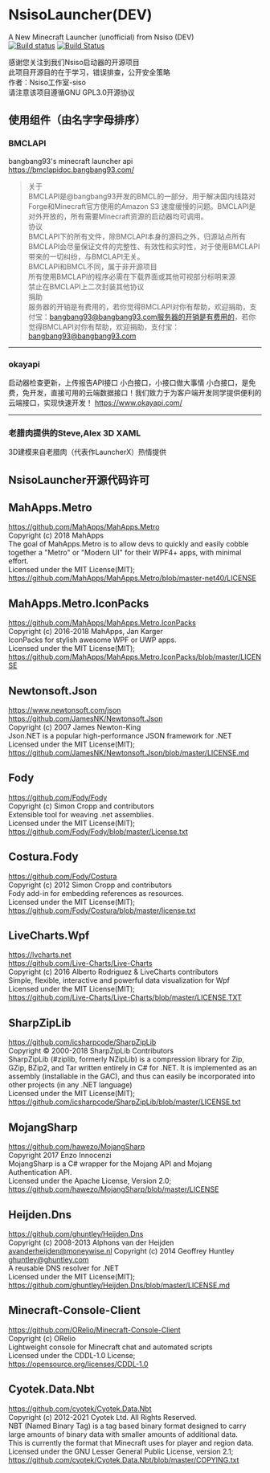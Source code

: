 # NsisoLauncher(DEV)

A New Minecraft Launcher (unofficial) from Nsiso (DEV)  
[![Build status](https://ci.appveyor.com/api/projects/status/st6w0l4x1fvf6m5f/branch/dev?svg=true)](https://ci.appveyor.com/project/nsisogf/nsisolauncher/branch/dev)
[![Build Status](https://nsisogf.visualstudio.com/NsisoLauncher/_apis/build/status/Nsiso.NsisoLauncher?branchName=dev)](https://nsisogf.visualstudio.com/NsisoLauncher/_build/latest?definitionId=1&branchName=dev)

感谢您关注到我们Nsiso启动器的开源项目  
此项目开源目的在于学习，错误排查，公开安全策略  
作者：Nsiso工作室-siso  
请注意该项目遵循GNU GPL3.0开源协议  
  
## 使用组件（由名字字母排序）

### BMCLAPI

bangbang93's minecraft launcher api  
<https://bmclapidoc.bangbang93.com/>  
> 关于  
BMCLAPI是@bangbang93开发的BMCL的一部分，用于解决国内线路对Forge和Minecraft官方使用的Amazon S3 速度缓慢的问题。BMCLAPI是对外开放的，所有需要Minecraft资源的启动器均可调用。  
协议  
BMCLAPI下的所有文件，除BMCLAPI本身的源码之外，归源站点所有  
BMCLAPI会尽量保证文件的完整性、有效性和实时性，对于使用BMCLAPI带来的一切纠纷，与BMCLAPI无关。  
BMCLAPI和BMCL不同，属于非开源项目  
所有使用BMCLAPI的程序必需在下载界面或其他可视部分标明来源  
禁止在BMCLAPI上二次封装其他协议  
捐助  
服务器的开销是有费用的，若你觉得BMCLAPI对你有帮助，欢迎捐助，支付宝：bangbang93@bangbang93.com服务器的开销是有费用的，若你觉得BMCLAPI对你有帮助，欢迎捐助，支付宝：bangbang93@bangbang93.com  

------------

### okayapi

启动器检查更新，上传报告API接口
小白接口，小接口做大事情
小白接口，是免费，免开发，直接可用的云端数据接口！我们致力于为客户端开发同学提供便利的云端接口，实现快速开发！
<https://www.okayapi.com/>  

------------

### 老腊肉提供的Steve,Alex 3D XAML

3D建模来自老腊肉（代表作LauncherX）热情提供  
  
## NsisoLauncher开源代码许可

## MahApps.Metro

<https://github.com/MahApps/MahApps.Metro>  
Copyright (c) 2018 MahApps  
The goal of MahApps.Metro is to allow devs to quickly and easily cobble together a "Metro" or "Modern UI" for their WPF4+ apps, with minimal effort.  
Licensed under the MIT License(MIT);  
<https://github.com/MahApps/MahApps.Metro/blob/master-net40/LICENSE>  

## MahApps.Metro.IconPacks

<https://github.com/MahApps/MahApps.Metro.IconPacks>  
Copyright (c) 2016-2018 MahApps, Jan Karger  
IconPacks for stylish awesome WPF or UWP apps.  
Licensed under the MIT License(MIT);  
<https://github.com/MahApps/MahApps.Metro.IconPacks/blob/master/LICENSE>  

## Newtonsoft.Json

<https://www.newtonsoft.com/json>  
<https://github.com/JamesNK/Newtonsoft.Json>  
Copyright (c) 2007 James Newton-King  
Json.NET is a popular high-performance JSON framework for .NET  
Licensed under the MIT License(MIT);  
<https://github.com/JamesNK/Newtonsoft.Json/blob/master/LICENSE.md>  

## Fody

<https://github.com/Fody/Fody>  
Copyright (c) Simon Cropp and contributors  
Extensible tool for weaving .net assemblies.  
Licensed under the MIT License(MIT);  
<https://github.com/Fody/Fody/blob/master/License.txt>  

## Costura.Fody

<https://github.com/Fody/Costura>  
Copyright (c) 2012 Simon Cropp and contributors  
Fody add-in for embedding references as resources.  
Licensed under the MIT License(MIT);  
<https://github.com/Fody/Costura/blob/master/license.txt>  

## LiveCharts.Wpf

<https://lvcharts.net>  
<https://github.com/Live-Charts/Live-Charts>  
Copyright (c) 2016 Alberto Rodriguez & LiveCharts contributors  
Simple, flexible, interactive and powerful data visualization for Wpf  
Licensed under the MIT License(MIT);  
<https://github.com/Live-Charts/Live-Charts/blob/master/LICENSE.TXT>  

## SharpZipLib

<https://github.com/icsharpcode/SharpZipLib>  
Copyright © 2000-2018 SharpZipLib Contributors  
SharpZipLib (#ziplib, formerly NZipLib) is a compression library for Zip, GZip, BZip2, and Tar written entirely in C# for .NET. It is implemented as an assembly (installable in the GAC), and thus can easily be incorporated into other projects (in any .NET language)  
Licensed under the MIT License(MIT);  
<https://github.com/icsharpcode/SharpZipLib/blob/master/LICENSE.txt>  

## MojangSharp

<https://github.com/hawezo/MojangSharp>  
Copyright 2017 Enzo Innocenzi  
MojangSharp is a C# wrapper for the Mojang API and Mojang Authentication API.  
Licensed under the Apache License, Version 2.0;  
<https://github.com/hawezo/MojangSharp/blob/master/LICENSE>  

## Heijden.Dns

<https://github.com/ghuntley/Heijden.Dns>  
Copyright (c) 2008-2013 Alphons van der Heijden avanderheijden@moneywise.nl Copyright (c) 2014 Geoffrey Huntley ghuntley@ghuntley.com  
A reusable DNS resolver for .NET  
Licensed under the MIT License(MIT);  
<https://github.com/ghuntley/Heijden.Dns/blob/master/LICENSE.md>  

## Minecraft-Console-Client

<https://github.com/ORelio/Minecraft-Console-Client>  
Copyright (c) ORelio  
Lightweight console for Minecraft chat and automated scripts  
Licensed under the CDDL-1.0 License;  
<https://opensource.org/licenses/CDDL-1.0>  

## Cyotek.Data.Nbt

<https://github.com/cyotek/Cyotek.Data.Nbt>  
Copyright (c) 2012-2021 Cyotek Ltd. All Rights Reserved.  
NBT (Named Binary Tag) is a tag based binary format designed to carry large amounts of binary data with smaller amounts of additional data.  
This is currently the format that Minecraft uses for player and region data.  
Licensed under the  GNU Lesser General Public License, version 2.1;  
<https://github.com/cyotek/Cyotek.Data.Nbt/blob/master/COPYING.txt>  
